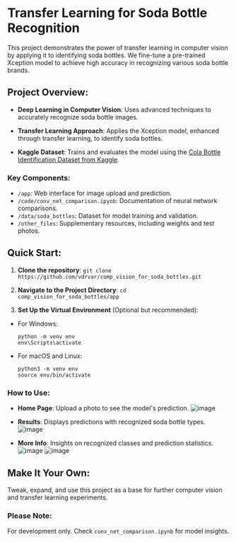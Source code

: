 # Transfer Learning for Soda Bottle Recognition

This project demonstrates the power of transfer learning in computer vision by applying it to identifying soda bottles. We fine-tune a pre-trained Xception model to achieve high accuracy in recognizing various soda bottle brands.

## Project Overview:

- **Deep Learning in Computer Vision**: Uses advanced techniques to accurately recognize soda bottle images.

- **Transfer Learning Approach**: Applies the Xception model, enhanced through transfer learning, to identify soda bottles.

- **Kaggle Dataset**: Trains and evaluates the model using the [Cola Bottle Identification Dataset from Kaggle](https://www.kaggle.com/datasets/deadskull7/cola-bottle-identification/code).

### Key Components:

- `/app`: Web interface for image upload and prediction.
- `/code/conv_net_comparison.ipynb`: Documentation of neural network comparisons.
- `/data/soda_bottles`: Dataset for model training and validation.
- `/other_files`: Supplementary resources, including weights and test photos.

## Quick Start:

1. **Clone the repository**:
`git clone https://github.com/vdrvar/comp_vision_for_soda_bottles.git`

2. **Navigate to the Project Directory**:
`cd comp_vision_for_soda_bottles/app`

3. **Set Up the Virtual Environment** (Optional but recommended):
- For Windows:
  ```
  python -m venv env
  env\Scripts\activate
  ```
- For macOS and Linux:
  ```
  python3 -m venv env
  source env/bin/activate
  ```

### How to Use:

- **Home Page**: Upload a photo to see the model's prediction.
 ![image](https://github.com/vdrvar/comp_vision_for_soda_bottles/assets/48907543/e9df039d-aa78-464e-a473-0304214536ef)

- **Results**: Displays predictions with recognized soda bottle types.
  ![image](https://github.com/vdrvar/comp_vision_for_soda_bottles/assets/48907543/c94e6502-4f7a-4f78-96c3-e9fb96b232a3)

- **More Info**: Insights on recognized classes and prediction statistics.
  ![image](https://github.com/vdrvar/comp_vision_for_soda_bottles/assets/48907543/47f033d1-756e-4025-ab44-4c7c34758ff1)
  ![image](https://github.com/vdrvar/comp_vision_for_soda_bottles/assets/48907543/3b2fdba7-6cb8-4906-acfc-d6161e8e5484)



## Make It Your Own:

Tweak, expand, and use this project as a base for further computer vision and transfer learning experiments.

### Please Note:

For development only. Check `conv_net_comparison.ipynb` for model insights.
